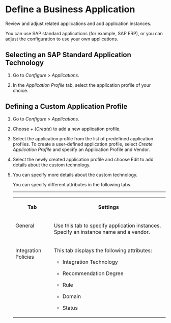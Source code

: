 <!-- loio0da1b1e05d4a4e769c4c2eaa7f482d79 -->

# Define a Business Application

Review and adjust related applications and add application instances.

You can use SAP standard applications \(for example, SAP ERP\), or you can adjust the configuration to use your own applications.



<a name="loio0da1b1e05d4a4e769c4c2eaa7f482d79__section_o2q_blc_nsb"/>

## Selecting an SAP Standard Application Technology

1.  Go to *Configure* \> *Applications*.

2.  In the *Application Profile* tab, select the application profile of your choice.




<a name="loio0da1b1e05d4a4e769c4c2eaa7f482d79__section_syc_zkc_nsb"/>

## Defining a Custom Application Profile

1.  Go to *Configure* \> *Applications*.

2.  Choose *\+* \(*Create*\) to add a new application profile.

3.  Select the application profile from the list of predefined application profiles. To create a user-defined application profile, select *Create Application Profile* and specify an Application Profile and Vendor.

4.  Select the newly created application profile and choose Edit to add details about the custom technology.

5.  You can specify more details about the custom technology.

    You can specify different attributes in the following tabs.

    ****


    <table>
    <tr>
    <th valign="top">

    Tab
    
    </th>
    <th valign="top">

    Settings
    
    </th>
    </tr>
    <tr>
    <td valign="top">
    
    General
    
    </td>
    <td valign="top">
    
    Use this tab to specify application instances. Specify an instance name and a vendor.
    
    </td>
    </tr>
    <tr>
    <td valign="top">
    
    Integration Policies
    
    </td>
    <td valign="top">
    
    This tab displays the following attributes:

    -   Integration Technology

    -   Recommendation Degree

    -   Rule

    -   Domain

    -   Status



    
    </td>
    </tr>
    </table>
    

